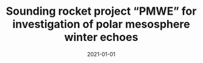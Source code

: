 ---
title: "Sounding rocket project “PMWE” for investigation of polar mesosphere winter echoes"
collection: publications
permalink: /publication/2021-strelnikov
date: 2021-01-01
venue: 'Journal of Atmospheric and Solar-Terrestrial Physics'
paperurl: ''
link: 'https://doi.org/10.1016/j.jastp.2021.105596'
citation: "B. Strelnikov, T. Staszak, R. Latteck, T. Renkwitz, I. Strelnikova, F.-J. Lübken, G. Baumgarten, J. Fiedler, J. L. Chau, J. Stude, M. Rapp, M. Friedrich, J. Gumbel, J. Hedin, E. Belova, M. Hörschgen-Eggers, <b>G. Giono</b>, I. Hörner, S. Löhle, M. Eberhart, S. Fasoulas, “Sounding rocket project “PMWE” for investigation of polar mesosphere winter echoes”, <i>Journal of Atmospheric and Solar-Terrestrial Physics</i>, Volume 218, (2021), doi:10.1016/j.jastp.2021.105596"
---